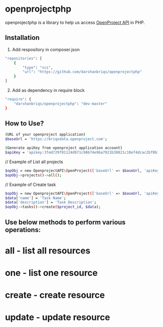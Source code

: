 # openprojectphp
openprojectphp is a library to help us access <a href="http://docs.openproject.org/apiv3-doc/" target="_blank">OpenProject API</a> in PHP.

## Installation
1. Add respository in composer.json
```sh
"repositories": [
    {
        "type": "vcs",
        "url": "https://github.com/darshanbriqs/openprojectphp"
    }
]
```

2. Add as dependency in require block
```sh
"require": {
    "darshanbriqs/openprojectphp": "dev-master"
}
```

## How to Use?
```sh
(URL of your openproject application)
$baseUrl = 'https://briqsdata.openproject.com';
```

```sh
(Generate apiKey from openproject application account)
$apiKey = 'apikey:3fed729f01124d971c98674e96a7921b30821c10ef4dcac2bf0b18b4d3d315d0';
```

// Example of List all projects
```sh
$opObj = new OpenprojectAPI\OpenProject(['baseUrl' => $baseUrl, 'apiKey' => $apiKey]);
$opObj->projects()->all();
```
// Example of Create task
```sh
$opObj = new OpenprojectAPI\OpenProject(['baseUrl' => $baseUrl, 'apiKey' => $apiKey]);
$data['name'] = 'Task Name';
$data['description'] = 'Task Description';
$opObj->tasks()->create($project_id, $data);
```
## Use below methods to perform various operations:
# all - list all resources
# one - list one resource
# create - create resource
# update - update resource
